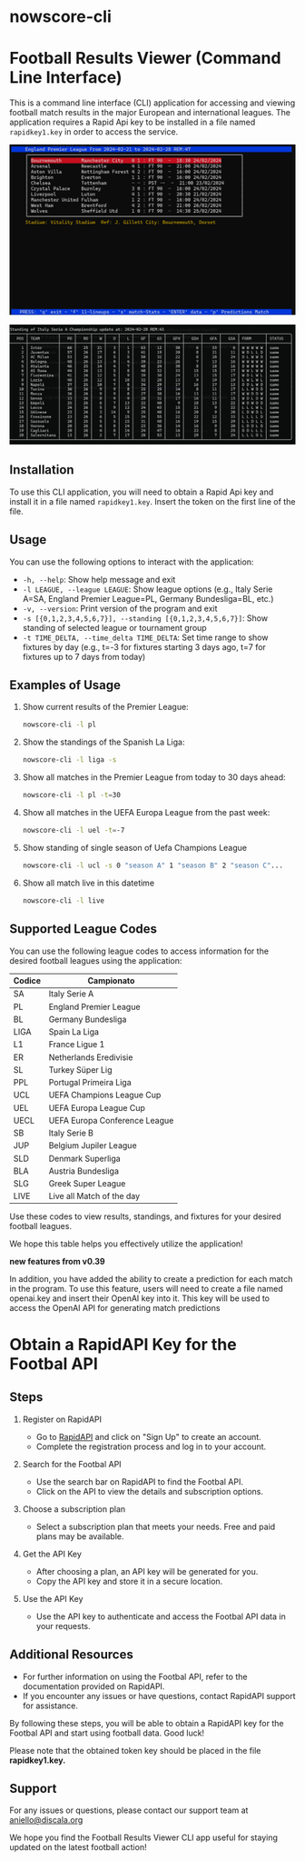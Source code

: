 # nowscore-cli

# Football Results Viewer (Command Line Interface)

This is a command line interface (CLI) application for accessing and viewing football match results in the major European and international leagues. The application requires a Rapid Api key to be installed in a file named `rapidkey1.key` in order to access the service.

![](Screenshot%202024-02-28%20022840.png)

<img title="" src="Screenshot%202024-02-28%20025029.png" alt="" width="659">

## Installation

To use this CLI application, you will need to obtain a Rapid Api key and install it in a file named `rapidkey1.key`. Insert the token on the first line of the file.

## Usage

You can use the following options to interact with the application:

- `-h, --help`: Show help message and exit
- `-l LEAGUE, --league LEAGUE`: Show league options (e.g., Italy Serie A=SA, England Premier League=PL, Germany Bundesliga=BL, etc.)
- `-v, --version`: Print version of the program and exit
- `-s [{0,1,2,3,4,5,6,7}], --standing [{0,1,2,3,4,5,6,7}]`: Show standing of selected league or tournament group
- `-t TIME_DELTA, --time_delta TIME_DELTA`: Set time range to show fixtures by day (e.g., t=-3 for fixtures starting 3 days ago, t=7 for fixtures up to 7 days from today)

## Examples of Usage

1. Show current results of the Premier League:
   
   ```bash
   nowscore-cli -l pl
   ```

2. Show the standings of the Spanish La Liga:
   
   ```bash
   nowscore-cli -l liga -s
   ```

3. Show all matches in the Premier League from today to 30 days ahead:
   
   ```bash
   nowscore-cli -l pl -t=30
   ```

4. Show all matches in the UEFA Europa League from the past week:
   
   ```bash
   nowscore-cli -l uel -t=-7
   ```

5. Show standing of single season of Uefa Champions League
   
   ```bash
   nowscore-cli -l ucl -s 0 "season A" 1 "season B" 2 "season C"...
   ```

6. Show all match live in this datetime
   
   ```bash
   nowscore-cli -l live
   ```

## Supported League Codes

You can use the following league codes to access information for the desired football leagues using the application:

| Codice | Campionato                    |
| ------ | ----------------------------- |
| SA     | Italy Serie A                 |
| PL     | England Premier League        |
| BL     | Germany Bundesliga            |
| LIGA   | Spain La Liga                 |
| L1     | France Ligue 1                |
| ER     | Netherlands Eredivisie        |
| SL     | Turkey Süper Lig              |
| PPL    | Portugal Primeira Liga        |
| UCL    | UEFA Champions League Cup     |
| UEL    | UEFA Europa League Cup        |
| UECL   | UEFA Europa Conference League |
| SB     | Italy Serie B                 |
| JUP    | Belgium Jupiler League        |
| SLD    | Denmark Superliga             |
| BLA    | Austria Bundesliga            |
| SLG    | Greek Super League            |
| LIVE   | Live all Match of the day     |

Use these codes to view results, standings, and fixtures for your desired football leagues.

We hope this table helps you effectively utilize the application!

**new features from v0.39**

In addition, you have added the ability to create a prediction for each match in the program. To use this feature, users will need to create a file named openai.key and insert their OpenAI key into it. This key will be used to access the OpenAI API for generating match predictions

# Obtain a RapidAPI Key for the Footbal API

## Steps

1. Register on RapidAPI
   
   - Go to [RapidAPI](https://rapidapi.com/) and click on "Sign Up" to create an account.
   - Complete the registration process and log in to your account.

2. Search for the Footbal API
   
   - Use the search bar on RapidAPI to find the Footbal API.
   - Click on the API to view the details and subscription options.

3. Choose a subscription plan
   
   - Select a subscription plan that meets your needs. Free and paid plans may be available.

4. Get the API Key
   
   - After choosing a plan, an API key will be generated for you.
   - Copy the API key and store it in a secure location.

5. Use the API Key
   
   - Use the API key to authenticate and access the Footbal API data in your requests.

## Additional Resources

- For further information on using the Footbal API, refer to the documentation provided on RapidAPI.
- If you encounter any issues or have questions, contact RapidAPI support for assistance.

By following these steps, you will be able to obtain a RapidAPI key for the Footbal API and start using football data. Good luck!

Please note that the obtained token key should be placed in the file **rapidkey1.key.**

## Support

For any issues or questions, please contact our support team at aniello@discala.org

We hope you find the Football Results Viewer CLI app useful for staying updated on the latest football action!
